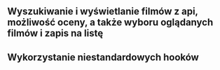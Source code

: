 ## Wyszukiwanie i wyświetlanie filmów z api, możliwość oceny, a także wyboru oglądanych filmów i zapis na listę

## Wykorzystanie niestandardowych hooków
